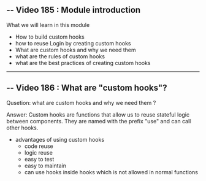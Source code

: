 ## -- Video 185 : Module introduction

What we will learn in this module

- How to build custom hooks
- how to reuse Login by creating custom hooks
- What are custom hooks and why we need them
- what are the rules of custom hooks
- what are the best practices of creating custom hooks

---

## -- Video 186 : What are "custom hooks"?

Qusetion: what are custom hooks and why we need them ?

Answer: Custom hooks are functions that allow us to reuse stateful logic between components. They are named with the prefix "use" and can call other hooks.

- advantages of using custom hooks
  - code reuse
  - logic reuse
  - easy to test
  - easy to maintain
  - can use hooks inside hooks which is not allowed in normal functions

